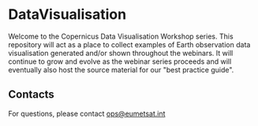 # DataVisualisation

Welcome to the Copernicus Data Visualisation Workshop series. This repository will act as a place to collect examples of Earth observation data visualisation generated and/or shown throughout the webinars. It will continue to grow and evolve as the webinar series proceeds and will eventually also host the source material for our "best practice guide".

## Contacts
For questions, please contact [ops@eumetsat.int](ops@eumetsat.int)
